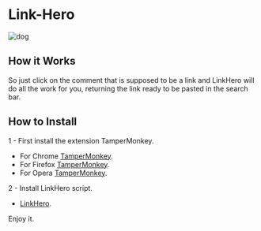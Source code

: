 # Link-Hero

![dog](https://i.imgur.com/AsHj9E2.png)

## How it Works
So just click on the comment that is supposed to be a link and LinkHero will do all the work for you, returning the link ready to be pasted in the search bar.
## How to Install

1 - First install the extension TamperMonkey.
* For Chrome [TamperMonkey](https://chrome.google.com/webstore/detail/tampermonkey/dhdgffkkebhmkfjojejmpbldmpobfkfo).
* For Firefox [TamperMonkey](https://addons.mozilla.org/pt-BR/firefox/addon/tampermonkey).
* For Opera [TamperMonkey](https://addons.opera.com/pt-br/extensions/details/tampermonkey-beta).

2 - Install LinkHero script.
* [LinkHero](https://github.com/JefterRocha/Link-Hero/raw/master/linkHero.min.user.js).

Enjoy it.
